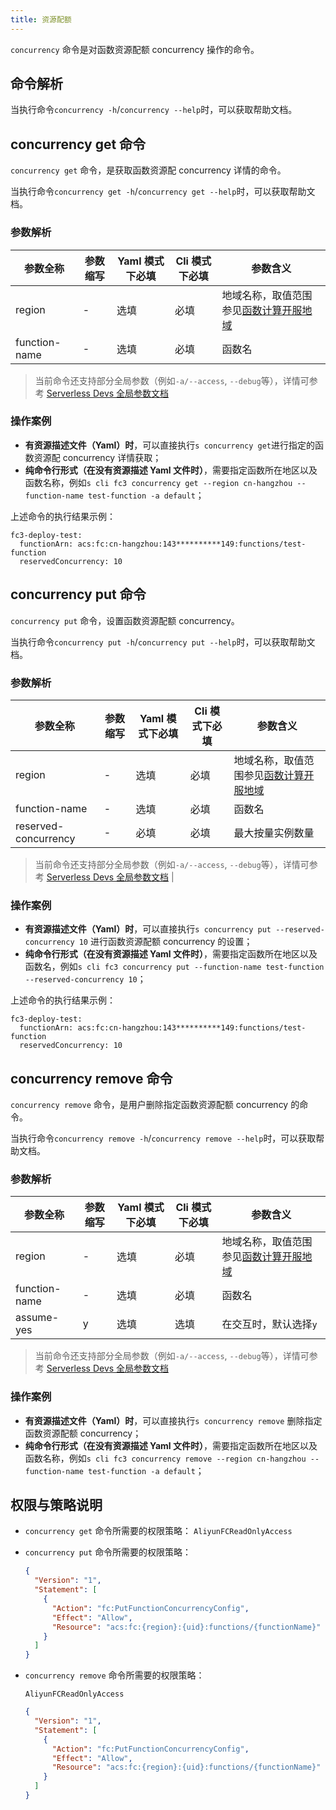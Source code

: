 ```yaml
---
title: 资源配额
---
```


`concurrency` 命令是对函数资源配额 concurrency 操作的命令。

## 命令解析

当执行命令`concurrency -h`/`concurrency --help`时，可以获取帮助文档。

## concurrency get 命令

`concurrency get` 命令，是获取函数资源配 concurrency 详情的命令。

当执行命令`concurrency get -h`/`concurrency get --help`时，可以获取帮助文档。

### 参数解析

| 参数全称      | 参数缩写 | Yaml 模式下必填 | Cli 模式下必填 | 参数含义                                                                                       |
| ------------- | -------- | --------------- | -------------- | ---------------------------------------------------------------------------------------------- |
| region        | -        | 选填            | 必填           | 地域名称，取值范围参见[函数计算开服地域](https://help.aliyun.com/document_detail/2512917.html) |
| function-name | -        | 选填            | 必填           | 函数名                                                                                         |

> 当前命令还支持部分全局参数（例如`-a/--access`, `--debug`等），详情可参考 [Serverless Devs 全局参数文档](../../builtin/index.md)

### 操作案例

- **有资源描述文件（Yaml）时**，可以直接执行`s concurrency get`进行指定的函数资源配 concurrency 详情获取；
- **纯命令行形式（在没有资源描述 Yaml 文件时）**，需要指定函数所在地区以及函数名称，例如`s cli fc3 concurrency get --region cn-hangzhou --function-name test-function -a default`；

上述命令的执行结果示例：

```text
fc3-deploy-test:
  functionArn: acs:fc:cn-hangzhou:143**********149:functions/test-function
  reservedConcurrency: 10
```

## concurrency put 命令

`concurrency put` 命令，设置函数资源配额 concurrency。

当执行命令`concurrency put -h`/`concurrency put --help`时，可以获取帮助文档。

### 参数解析

| 参数全称             | 参数缩写 | Yaml 模式下必填 | Cli 模式下必填 | 参数含义                                                                                       |
| -------------------- | -------- | --------------- | -------------- | ---------------------------------------------------------------------------------------------- |
| region               | -        | 选填            | 必填           | 地域名称，取值范围参见[函数计算开服地域](https://help.aliyun.com/document_detail/2512917.html) |
| function-name        | -        | 选填            | 必填           | 函数名                                                                                         |
| reserved-concurrency | -        | 必填            | 必填           | 最大按量实例数量                                                                               |

> 当前命令还支持部分全局参数（例如`-a/--access`, `--debug`等），详情可参考 [Serverless Devs 全局参数文档](../../builtin/index.md) |

### 操作案例

- **有资源描述文件（Yaml）时**，可以直接执行`s concurrency put --reserved-concurrency 10` 进行函数资源配额 concurrency 的设置；
- **纯命令行形式（在没有资源描述 Yaml 文件时）**，需要指定函数所在地区以及函数名，例如`s cli fc3 concurrency put --function-name test-function --reserved-concurrency 10`；

上述命令的执行结果示例：

```text
fc3-deploy-test:
  functionArn: acs:fc:cn-hangzhou:143**********149:functions/test-function
  reservedConcurrency: 10
```

## concurrency remove 命令

`concurrency remove` 命令，是用户删除指定函数资源配额 concurrency 的命令。

当执行命令`concurrency remove -h`/`concurrency remove --help`时，可以获取帮助文档。

### 参数解析

| 参数全称      | 参数缩写 | Yaml 模式下必填 | Cli 模式下必填 | 参数含义                                                                                       |
| ------------- | -------- | --------------- | -------------- | ---------------------------------------------------------------------------------------------- |
| region        | -        | 选填            | 必填           | 地域名称，取值范围参见[函数计算开服地域](https://help.aliyun.com/document_detail/2512917.html) |
| function-name | -        | 选填            | 必填           | 函数名                                                                                         |
| assume-yes    | y        | 选填            | 选填           | 在交互时，默认选择`y`                                                                          |

> 当前命令还支持部分全局参数（例如`-a/--access`, `--debug`等），详情可参考 [Serverless Devs 全局参数文档](../../builtin/index.md)

### 操作案例

- **有资源描述文件（Yaml）时**，可以直接执行`s concurrency remove` 删除指定函数资源配额 concurrency；
- **纯命令行形式（在没有资源描述 Yaml 文件时）**，需要指定函数所在地区以及函数名称，例如`s cli fc3 concurrency remove --region cn-hangzhou --function-name test-function -a default`；

## 权限与策略说明

- `concurrency get` 命令所需要的权限策略： `AliyunFCReadOnlyAccess`

- `concurrency put` 命令所需要的权限策略：

    ```json
    {
      "Version": "1",
      "Statement": [
        {
          "Action": "fc:PutFunctionConcurrencyConfig",
          "Effect": "Allow",
          "Resource": "acs:fc:{region}:{uid}:functions/{functionName}"
        }
      ]
    }
    ```

- `concurrency remove` 命令所需要的权限策略：

    `AliyunFCReadOnlyAccess`

    ```json
    {
      "Version": "1",
      "Statement": [
        {
          "Action": "fc:PutFunctionConcurrencyConfig",
          "Effect": "Allow",
          "Resource": "acs:fc:{region}:{uid}:functions/{functionName}"
        }
      ]
    }
    ```
